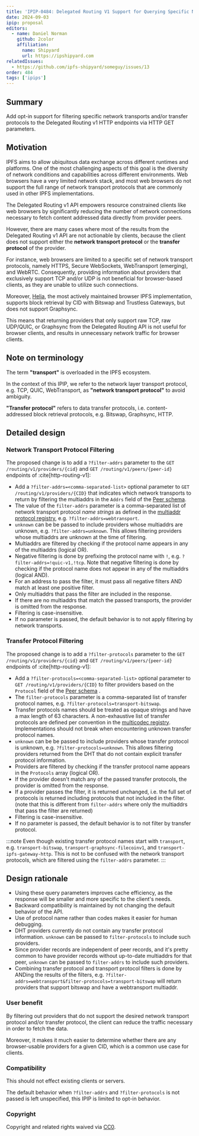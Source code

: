 ```yaml
---
title: 'IPIP-0484: Delegated Routing V1 Support for Querying Specific Network Transport and Transfer Protocols'
date: 2024-09-03
ipip: proposal
editors:
  - name: Daniel Norman
    github: 2color
    affiliation:
      name: Shipyard
      url: https://ipshipyard.com
relatedIssues:
  - https://github.com/ipfs-shipyard/someguy/issues/13
order: 484
tags: ['ipips']
---
```


## Summary

Add opt-in support for filtering specific network transports and/or transfer protocols to the Delegated Routing v1 HTTP endpoints via HTTP GET parameters.

## Motivation

IPFS aims to allow ubiquitous data exchange across different runtimes and platforms. One of the most challenging aspects of this goal is the diversity of network conditions and capabilities across different environments. Web browsers have a very limited network stack, and most web browsers do not support the full range of network transport protocols that are commonly used in other IPFS implementations.

The Delegated Routing v1 API empowers resource constrained clients like web browsers by significantly reducing the number of network connections necessary to fetch content addressed data directly from provider peers.

However, there are many cases where most of the results from the Delegated Routing v1 API are not actionable by clients, because the client does not support either the **network transport protocol** or the **transfer protocol** of the provider.

For instance, web browsers are limited to a specific set of network transport protocols, namely HTTPS, Secure WebSockets, WebTransport (emerging), and WebRTC. Consequently, providing information about providers that exclusively support TCP and/or UDP is not beneficial for browser-based clients, as they are unable to utilize such connections.

Moreover, [Helia](https://github.com/ipfs/helia/), the most actively maintained browser IPFS implementation, supports block retrieval by CID with Bitswap and Trustless Gateways, but does not support Graphsync.

This means that returning providers that only support raw TCP, raw UDP/QUIC, or Graphsync from the Delegated Routing API is not useful for browser clients, and results in unnecessary network traffic for browser clients.

## Note on terminology

The term **"transport"** is overloaded in the IPFS ecosystem.

In the context of this IPIP, we refer to the network layer transport protocol, e.g. TCP, QUIC, WebTransport, as **"network transport protocol"** to avoid ambiguity.

**"Transfer protocol"** refers to data transfer protocols, i.e. content-addressed block retrieval protocols, e.g. Bitswap, Graphsync, HTTP.

## Detailed design

### Network Transport Protocol Filtering

The proposed change is to add a `?filter-addrs` parameter to the `GET /routing/v1/providers/{cid}` and `GET /routing/v1/peers/{peer-id}` endpoints of :cite[http-routing-v1]:

- Add a `?filter-addrs=<comma-separated-list>` optional parameter to `GET /routing/v1/providers/{CID}` that indicates which network transports to return by filtering the multiaddrs in the `Addrs` field of the [Peer schema].
- The value of the `filter-addrs` parameter is a comma-separated list of network transport protocol _name strings_ as defined in the [multiaddr protocol registry](https://github.com/multiformats/multiaddr/blob/master/protocols.csv), e.g. `?filter-addrs=webtransport`.
- `unknown` can be be passed to include providers whose multiaddrs are unknown, e.g. `?filter-addrs=unknown`. This allows filtering providers whose multiaddrs are unknown at the time of filtering.
- Multiaddrs are filtered by checking if the protocol name appears in any of the multiaddrs (logical OR).
- Negative filtering is done by prefixing the protocol name with `!`, e.g. `?filter-addrs=!quic-v1,!tcp`. Note that negative filtering is done by checking if the protocol name does not appear in any of the multiaddrs (logical AND).
- For an address to pass the filter, it must pass all negative filters AND match at least one positive filter.
- Only multiaddrs that pass the filter are included in the response.
- If there are no multiaddrs that match the passed transports, the provider is omitted from the response.
- Filtering is case-insensitive.
- If no parameter is passed, the default behavior is to not apply filtering by network transports.

### Transfer Protocol Filtering

The proposed change is to add a `?filter-protocols` parameter to the `GET /routing/v1/providers/{cid}` and `GET /routing/v1/peers/{peer-id}` endpoints of :cite[http-routing-v1]:

- Add a `?filter-protocols=<comma-separated-list>` optional parameter to `GET /routing/v1/providers/{CID}` to filter providers based on the `Protocol` field of the [Peer schema] .
- The `filter-protocols` parameter is a comma-separated list of transfer protocol names, e.g. `?filter-protocols=transport-bitswap`.
- Transfer protocols names should be treated as opaque strings and have a max length of 63 characters. A non-exhaustive list of transfer protocols are defined per convention in the [multicodec registry](https://github.com/multiformats/multicodec/blob/3b7b52deb31481790bc4bae984d8675bda4e0c82/table.csv#L149-L151). Implementations should not break when encountering unknown transfer protocol names.
- `unknown` can be be passed to include providers whose transfer protocol is unknown, e.g. `?filter-protocols=unknown`. This allows filtering providers returned from the DHT that do not contain explicit transfer protocol information.
- Providers are filtered by checking if the transfer protocol name appears in the `Protocols` array (logical OR).
- If the provider doesn't match any of the passed transfer protocols, the provider is omitted from the response.
- If a provider passes the filter, it is returned unchanged, i.e. the full set of protocols is returned including protocols that not included in the filter. (note that this is different from `filter-addrs` where only the multiaddrs that pass the filter are returned)
- Filtering is case-insensitive.
- If no parameter is passed, the default behavior is to not filter by transfer protocol.

:::note
Even though existing transfer protocol names start with `transport`, e.g. `transport-bitswap`, `transport-graphsync-filecoinv1`, and `transport-ipfs-gateway-http`. This is not to be confused with the network transport protocols, which are filtered using the `filter-addrs` parameter.
:::

## Design rationale

- Using these query parameters improves cache efficiency, as the response will be smaller and more specific to the client's needs.
- Backward compatibility is maintained by not changing the default behavior of the API.
- Use of protocol name rather than codes makes it easier for human debugging.
- DHT providers currently do not contain any transfer protocol information. `unknown` can be passed to `filter-protocols` to include such providers.
- Since provider records are independent of peer records, and it's pretty common to have provider records without up-to-date multiaddrs for that peer, `unknown` can be passed to `filter-addrs` to include such providers.
- Combining transfer protocol and transport protocol filters is done by ANDing the results of the filters, e.g. `?filter-addrs=webtransport&filter-protocols=transport-bitswap` will return providers that support bitswap and have a webtransport multiaddr.

### User benefit

By filtering out providers that do not support the desired network transport protocol and/or transfer protocol, the client can reduce the traffic necessary in order to fetch the data.

Moreover, it makes it much easier to determine whether there are any browser-usable providers for a given CID, which is a common use case for clients.

### Compatibility

This should not effect existing clients or servers.

The default behavior when `?filter-addrs` and `?filter-protocols` is not passed is left unspecified, this IPIP is limited to opt-in behavior.

### Copyright

Copyright and related rights waived via [CC0](https://creativecommons.org/publicdomain/zero/1.0/).

[Peer schema]: https://specs.ipfs.tech/routing/http-routing-v1/#peer-schema
